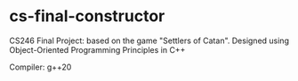 # cs-final-constructor
CS246 Final Project: based on the game "Settlers of Catan". Designed using Object-Oriented Programming Principles in C++

Compiler: g++20
